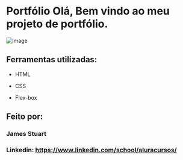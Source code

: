 # Portfólio Olá, Bem vindo ao meu projeto de portfólio.

![image]([https://user-images.githubusercontent.com/77756047/211304452-220fedf0-f91b-490f-8a65-a60ce860bc5c.png](https://docs.google.com/presentation/d/1gtLad7eMSceu-hYF4ZrD84eCY5YPAaf1eDifr5cqZos/edit?usp=sharing))

## Ferramentas utilizadas:

* HTML

* CSS

* Flex-box

## Feito por:

### James Stuart

### Linkedin: https://www.linkedin.com/school/aluracursos/
